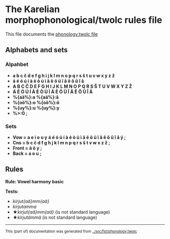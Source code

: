 # The Karelian morphophonological/twolc rules file 

This file documents the [phonology.twolc file](http://github.com/giellalt/lang-krl/blob/main/src/fst/phonology.twolc) 

## Alphabets and sets

### Alpahbet
 - **a b c č d e f g h i j k l m n o p q r s š t u v w x y z ž**
 - **á é ó ú í à è ò ù ì ä ë ö ü ï â ê ô û î ã**
 - **A B C Č D E F G H I J K L M N O P Q R S Š T U V W X Y Z Ž**
 - **Á É Ó Ú Í À È Ò Ù Ì Ä Ë Ö Ü Ï Â Ê Ô Û Î Ã**
 - **%{aä%}:a %{aä%}:ä**
 - **%{oö%}:o %{oö%}:ö**
 - **%{uy%}:u %{uy%}:y**
 - **%>:0 ;**


### Sets

 - **Vow = a e i o u y**
   **á é ó ú í à è ò ù ì ä ë ö ü ï â ê ô û î ã ý ;**
 - **Cns = b c č d f g h j k l m n p q r s š t v w x z ž ;**
 - **Front = ä ö y ;**
 - **Back = a o u ;**

## Rules

**Rule: Vowel harmony basic** 

**Tests:**
* *kirjut{aä}mm{aä}*
* *kirjutamma*
* ★*kirjut{aä}mm{aä}* (is not standard language)
* ★*kirjutämmä* (is not standard language)
* * *
<small>This (part of) documentation was generated from [../src/fst/phonology.twolc](http://github.com/giellalt/lang-krl/blob/main/../src/fst/phonology.twolc)</small>